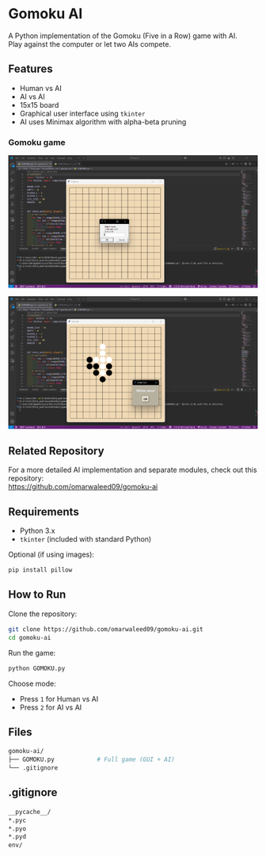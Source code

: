 # Gomoku AI

A Python implementation of the Gomoku (Five in a Row) game with AI.  
Play against the computer or let two AIs compete.

## Features

- Human vs AI
- AI vs AI
- 15x15 board
- Graphical user interface using `tkinter`
- AI uses Minimax algorithm with alpha-beta pruning




### Gomoku game

![Gomoku1](https://github.com/omarwaleed09/Omar-Waleed/blob/main/Gomoku-ai/Screenshots/gomoku1.png)


![Gomoku2](https://github.com/omarwaleed09/Omar-Waleed/blob/main/Gomoku-ai/Screenshots/gomoku2.png)

## Related Repository

For a more detailed AI implementation and separate modules, check out this repository:  
https://github.com/omarwaleed09/gomoku-ai

## Requirements

- Python 3.x
- `tkinter` (included with standard Python)

Optional (if using images):

```bash
pip install pillow
```

## How to Run

Clone the repository:

```bash
git clone https://github.com/omarwaleed09/gomoku-ai.git
cd gomoku-ai
```

Run the game:

```bash
python GOMOKU.py
```

Choose mode:

- Press `1` for Human vs AI  
- Press `2` for AI vs AI

## Files

```bash
gomoku-ai/
├── GOMOKU.py            # Full game (GUI + AI)
└── .gitignore
```

## .gitignore

```bash
__pycache__/
*.pyc
*.pyo
*.pyd
env/
```
